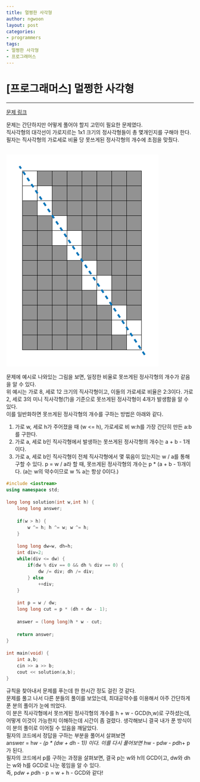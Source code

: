 ```yaml
---
title: 멀쩡한 사각형
author: ngwoon
layout: post
categories:
- programmers
tags:
- 멀쩡한 사각형
- 프로그래머스
---
```


# [프로그래머스] 멀쩡한 사각형
- - -

[문제 링크](https://programmers.co.kr/learn/courses/30/lessons/62048)

문제는 간단하지만 어떻게 풀어야 할지 고민이 필요한 문제였다.<br/>
직사각형의 대각선이 가로지르는 1x1 크기의 정사각형들이 총 몇개인지를 구해야 한다.<br/>
필자는 직사각형의 가로세로 비율 당 못쓰게된 정사각형의 개수에 초점을 맞췄다.
<br/><br/>

![example-image](/assets/images/post/Programmers/2021-03-26-멀쩡한%20사각형/example-rect-image.png)

문제에 예시로 나와있는 그림을 보면, 일정한 비율로 못쓰게된 정사각형의 개수가 같음을 알 수 있다.<br/>
위 예시는 가로 8, 세로 12 크기의 직사각형이고, 이들의 가로세로 비율은 2:3이다. 가로 2, 세로 3의 미니 직사각형(?)을 기준으로 못쓰게된 정사각형이 4개가 발생함을 알 수 있다.<br/>
이를 일반화하면 못쓰게된 정사각형의 개수를 구하는 방법은 아래와 같다.<br/>
1. 가로 w, 세로 h가 주어졌을 때 (w <= h), 가로세로 비 w:h를 가장 간단히 만든 a:b를 구한다.
2. 가로 a, 세로 b인 직사각형에서 발생하는 못쓰게된 정사각형의 개수는 a + b - 1개이다.
3. 가로 a, 세로 b인 직사각형이 전체 직사각형에서 몇 묶음이 있는지는 w / a를 통해 구할 수 있다. p = w / a라 할 때, 못쓰게된 정사각형의 개수는 p * (a + b - 1)개이다. (a는 w의 약수이므로 w % a는 항상 0이다.)

```cpp
#include <iostream>
using namespace std;

long long solution(int w,int h) {
    long long answer;
    
    if(w > h) {
        w ^= h; h ^= w; w ^= h;
    }

    long long dw=w, dh=h;
    int div=2;
    while(div <= dw) {
        if(dw % div == 0 && dh % div == 0) {
            dw /= div; dh /= div;
        } else
            ++div;
    }
    
    int p = w / dw;
    long long cut = p * (dh + dw - 1);

    answer = (long long)h * w - cut;

    return answer;
}

int main(void) {
    int a,b;
    cin >> a >> b;
    cout << solution(a,b);
}
```

규칙을 찾아내서 문제를 푸는데 한 한시간 정도 걸린 것 같다.<br/>
문제를 풀고 나서 다른 분들의 풀이를 보았는데, 최대공약수를 이용해서 아주 간단하게 푼 분의 풀이가 눈에 띄었다.<br/>
이 분은 직사각형에서 못쓰게된 정사각형의 개수를 h + w - GCD(h,w)로 구하셨는데, 어떻게 이것이 가능한지 이해하는데 시간이 좀 걸렸다. 생각해보니 결국 내가 푼 방식이 이 분의 풀이로 이어질 수 있음을 깨달았다.<br/>
필자의 코드에서 정답을 구하는 부분을 풀어서 살펴보면<br/>
answer = h*w - (p * (dw + dh - 1)) 이다. 이를 다시 풀어보면 h*w - p*dw - p*dh+ p가 된다.<br/>
필자의 코드에서 p를 구하는 과정을 살펴보면, 결국 p는 w와 h의 GCD이고, dw와 dh는 w와 h를 GCD로 나눈 몫임을 알 수 있다.<br/>
즉, p*dw + p*dh - p = w + h - GCD와 같다!<br/>


